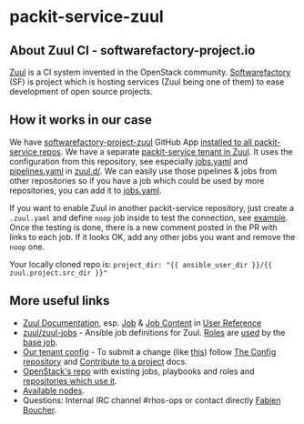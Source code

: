 # packit-service-zuul

## About Zuul CI - softwarefactory-project.io

[Zuul](https://zuul-ci.org) is a CI system invented in the OpenStack community.
[Softwarefactory](https://softwarefactory-project.io) (SF) is project which is hosting services (Zuul being one of them) to ease development of open source projects.

## How it works in our case

We have [softwarefactory-project-zuul](https://github.com/apps/softwarefactory-project-zuul)
GitHub App [installed to all packit-service repos](https://github.com/organizations/packit-service/settings/installations).
We have a separate [packit-service tenant in Zuul](https://softwarefactory-project.io/zuul/t/packit-service/status).
It uses the configuration from this repository, see especially
[jobs.yaml](https://github.com/packit-service/packit-service-zuul/blob/main/zuul.d/jobs.yaml)
and [pipelines.yaml](https://github.com/packit-service/packit-service-zuul/blob/main/zuul.d/pipelines.yaml)
in [zuul.d/](https://github.com/packit-service/packit-service-zuul/tree/main/zuul.d).
We can easily use those pipelines & jobs from other repositories so if you have
a job which could be used by more repositories, you can add it to
[jobs.yaml](https://github.com/packit-service/packit-service-zuul/blob/main/zuul.d/jobs.yaml).

If you want to enable Zuul in another packit-service repository,
just create a `.zuul.yaml` and define `noop` job inside to test the connection,
see [example](https://github.com/packit-service/packit-service-zuul/pull/8/files).
Once the testing is done, there is a new comment posted in the PR with links to each job.
If it looks OK, add any other jobs you want and remove the `noop` one.

Your locally cloned repo is: `project_dir: "{{ ansible_user_dir }}/{{ zuul.project.src_dir }}"`

## More useful links

- [Zuul Documentation](https://zuul-ci.org/docs), esp. [Job](https://zuul-ci.org/docs/zuul/reference/job_def.html) & [Job Content](https://zuul-ci.org/docs/zuul/reference/jobs.html) in [User Reference](https://zuul-ci.org/docs/zuul/reference/user.html)
- [zuul/zuul-jobs](https://opendev.org/zuul/zuul-jobs) - Ansible job definitions for Zuul. [Roles](https://opendev.org/zuul/zuul-jobs/src/branch/master/roles) are [used](https://zuul-ci.org/docs/zuul/reference/job_def.html#attr-job.roles) by the [base job](https://github.com/packit-service/packit-service-zuul/blob/main/zuul.d/jobs.yaml#L10).
- [Our tenant config](https://softwarefactory-project.io/cgit/config/tree/resources/tenant-packit-service.yaml) - To submit a change (like [this](https://softwarefactory-project.io/r/18820)) follow [The Config repository](https://softwarefactory-project.io/docs/user/config_repo.html) and [Contribute to a project](https://softwarefactory-project.io/docs/user/index.html) docs.
- [OpenStack's repo](https://opendev.org/zuul/zuul-jobs/src/branch/master) with existing jobs, playbooks and roles and [repositories which use it](https://opendev.org/openstack).
- [Available nodes](https://softwarefactory-project.io/cgit/config/tree/nodepool/diskimages/package.dhall).
- Questions: Internal IRC channel #rhos-ops or contact directly [Fabien Boucher](https://github.com/morucci).
